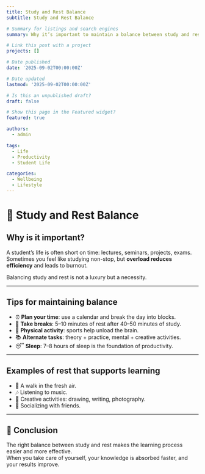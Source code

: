 ```yaml
---
title: Study and Rest Balance
subtitle: Study and Rest Balance

# Summary for listings and search engines
summary: Why it’s important to maintain a balance between study and rest, and how it boosts productivity.

# Link this post with a project
projects: []

# Date published
date: '2025-09-02T00:00:00Z'

# Date updated
lastmod: '2025-09-02T00:00:00Z'

# Is this an unpublished draft?
draft: false

# Show this page in the Featured widget?
featured: true

authors:
  - admin

tags:
  - Life
  - Productivity
  - Student Life

categories:
  - Wellbeing
  - Lifestyle
---
```


# 🌱 Study and Rest Balance  

## Why is it important?  

A student’s life is often short on time: lectures, seminars, projects, exams.  
Sometimes you feel like studying non-stop, but **overload reduces efficiency** and leads to burnout.  

Balancing study and rest is not a luxury but a necessity.  

---

## Tips for maintaining balance  

- ⏰ **Plan your time**: use a calendar and break the day into blocks.  
- 🧘 **Take breaks**: 5–10 minutes of rest after 40–50 minutes of study.  
- 🏃 **Physical activity**: sports help unload the brain.  
- 📚 **Alternate tasks**: theory + practice, mental + creative activities.  
- 😴 **Sleep**: 7–8 hours of sleep is the foundation of productivity.  

---

## Examples of rest that supports learning  

- 🚶 A walk in the fresh air.  
- 🎶 Listening to music.  
- 🎨 Creative activities: drawing, writing, photography.  
- 👥 Socializing with friends.  

---

## 📌 Conclusion  

The right balance between study and rest makes the learning process easier and more effective.  
When you take care of yourself, your knowledge is absorbed faster, and your results improve.  

